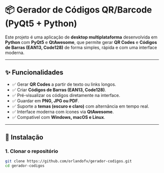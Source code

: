 # 📦 Gerador de Códigos QR/Barcode (PyQt5 + Python)

Este projeto é uma aplicação de **desktop multiplataforma** desenvolvida em **Python** com **PyQt5** e **QtAwesome**, que permite gerar **QR Codes** e **Códigos de Barras (EAN13, Code128)** de forma simples, rápida e com uma interface moderna.

---

## ✨ Funcionalidades

- ✅ Gerar **QR Codes** a partir de texto ou links longos.  
- ✅ Criar **Códigos de Barras (EAN13, Code128)**.  
- ✅ Pré-visualizar os códigos diretamente na interface.  
- ✅ Guardar em **PNG, JPG ou PDF**.  
- ✅ Suporte a **temas (escuro e claro)** com alternância em tempo real.  
- ✅ Interface moderna com ícones via **QtAwesome**.  
- ✅ Compatível com **Windows, macOS e Linux**.  

---

## 🚀 Instalação

### 1. Clonar o repositório
```bash
git clone https://github.com/orlandofv/gerador-codigos.git
cd gerador-codigos
